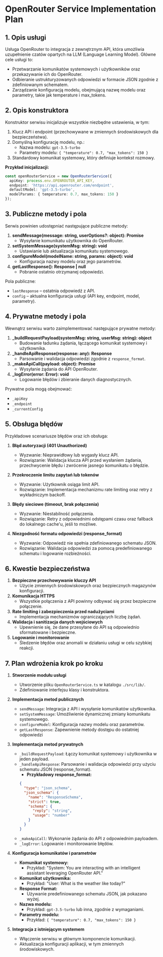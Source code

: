 # OpenRouter Service Implementation Plan

## 1. Opis usługi

Usługa OpenRouter to integracja z zewnętrznym API, która umożliwia uzupełnienie czatów opartych na LLM (Language Learning Model). Główne cele usługi to:

- Przetwarzanie komunikatów systemowych i użytkowników oraz przekazywanie ich do OpenRouter.
- Odbieranie ustrukturyzowanych odpowiedzi w formacie JSON zgodnie z zdefiniowanym schematem.
- Zarządzanie konfiguracją modelu, obejmującą nazwę modelu oraz parametry, takie jak temperature i max_tokens.

## 2. Opis konstruktora

Konstruktor serwisu inicjalizuje wszystkie niezbędne ustawienia, w tym:

1. Klucz API i endpoint (przechowywane w zmiennych środowiskowych dla bezpieczeństwa).
2. Domyślną konfigurację modelu, np.:
   - Nazwa modelu: `gpt-3.5-turbo`
   - Parametry modelu: `{ "temperature": 0.7, "max_tokens": 150 }`
3. Standardowy komunikat systemowy, który definiuje kontekst rozmowy.

**Przykład inicjalizacji:**
```typescript
const openRouterService = new OpenRouterService({
  apiKey: process.env.OPENROUTER_API_KEY,
  endpoint: 'https://api.openrouter.com/endpoint',
  defaultModel: 'gpt-3.5-turbo',
  modelParams: { temperature: 0.7, max_tokens: 150 }
});
```

## 3. Publiczne metody i pola

Serwis powinien udostępniać następujące publiczne metody:

1. **sendMessage(message: string, userOptions?: object): Promise<Response>**
   - Wysyłanie komunikatu użytkownika do OpenRouter.
2. **setSystemMessage(systemMsg: string): void**
   - Ustawianie lub aktualizacja komunikatu systemowego.
3. **configureModel(modelName: string, params: object): void**
   - Konfiguracja nazwy modelu oraz jego parametrów.
4. **getLastResponse(): Response | null**
   - Pobranie ostatnio otrzymanej odpowiedzi.

Pola publiczne:

- `lastResponse` – ostatnia odpowiedź z API.
- `config` – aktualna konfiguracja usługi (API key, endpoint, model, parametry).

## 4. Prywatne metody i pola

Wewnątrz serwisu warto zaimplementować następujące prywatne metody:

1. **_buildRequestPayload(systemMsg: string, userMsg: string): object**
   - Budowanie ładunku żądania, łączącego komunikat systemowy i użytkownika.
2. **_handleApiResponse(response: any): Response**
   - Parsowanie i walidacja odpowiedzi zgodnie z `response_format`.
3. **_makeApiCall(payload: object): Promise<any>**
   - Wysyłanie żądania do API OpenRouter.
4. **_logError(error: Error): void**
   - Logowanie błędów i zbieranie danych diagnostycznych.

Prywatne pola mogą obejmować:

- `_apiKey`
- `_endpoint`
- `_currentConfig`

## 5. Obsługa błędów

Przykładowe scenariusze błędów oraz ich obsługa:

1. **Błąd autoryzacji (401 Unauthorized)**
   - Wyzwanie: Nieprawidłowy lub wygasły klucz API.
   - Rozwiązanie: Walidacja klucza API przed wysłaniem żądania, przechwycenie błędu i zwrócenie jasnego komunikatu o błędzie.

2. **Przekroczenie limitu zapytań lub tokenów**
   - Wyzwanie: Użytkownik osiąga limit API.
   - Rozwiązanie: Implementacja mechanizmu rate limiting oraz retry z wykładniczym backoff.

3. **Błędy sieciowe (timeout, brak połączenia)**
   - Wyzwanie: Niestabilność połączenia.
   - Rozwiązanie: Retry z odpowiednimi odstępami czasu oraz fallback do lokalnego cache'u, jeśli to możliwe.

4. **Niezgodność formatu odpowiedzi (response_format)**
   - Wyzwanie: Odpowiedź nie spełnia zdefiniowanego schematu JSON.
   - Rozwiązanie: Walidacja odpowiedzi za pomocą predefiniowanego schematu i logowanie rozbieżności.

## 6. Kwestie bezpieczeństwa

1. **Bezpieczne przechowywanie kluczy API**
   - Użycie zmiennych środowiskowych oraz bezpiecznych magazynów konfiguracji.
2. **Komunikacja HTTPS**
   - Wszystkie połączenia z API powinny odbywać się przez bezpieczne połączenie.
3. **Rate limiting i zabezpieczenia przed nadużyciami**
   - Implementacja mechanizmów ograniczających liczbę żądań.
4. **Walidacja i sanitizacja danych wejściowych**
   - Upewnienie się, że dane przesyłane do API są odpowiednio sformatowane i bezpieczne.
5. **Logowanie i monitorowanie**
   - Śledzenie błędów oraz anomalii w działaniu usługi w celu szybkiej reakcji.

## 7. Plan wdrożenia krok po kroku

1. **Stworzenie modułu usługi**
   - Utworzenie pliku `OpenRouterService.ts` w katalogu `./src/lib/`.
   - Zdefiniowanie interfejsu klasy i konstruktora.

2. **Implementacja metod publicznych**
   - `sendMessage`: Integracja z API i wysyłanie komunikatów użytkownika.
   - `setSystemMessage`: Umożliwienie dynamicznej zmiany komunikatu systemowego.
   - `configureModel`: Konfiguracja nazwy modelu oraz parametrów.
   - `getLastResponse`: Zapewnienie metody dostępu do ostatniej odpowiedzi

3. **Implementacja metod prywatnych**
   - `_buildRequestPayload`: Łączy komunikat systemowy i użytkownika w jeden payload.
   - `_handleApiResponse`: Parsowanie i walidacja odpowiedzi przy użyciu schematu JSON (response_format). 
     - **Przykładowy response_format:**
     ```json
     {
       "type": "json_schema",
       "json_schema": {
         "name": "ResponseSchema",
         "strict": true,
         "schema": {
           "reply": "string",
           "usage": "number"
         }
       }
     }
     ```
   - `_makeApiCall`: Wykonanie żądania do API z odpowiednim payloadem.
   - `_logError`: Logowanie i monitorowanie błędów.

4. **Konfiguracja komunikatów i parametrów**
   - **Komunikat systemowy:**
     - Przykład: "System: You are interacting with an intelligent assistant leveraging OpenRouter API."
   - **Komunikat użytkownika:**
     - Przykład: "User: What is the weather like today?"
   - **Response Format:**
     - Używanie predefiniowanego schematu JSON, jak pokazano wyżej.
   - **Nazwa modelu:**
     - Przykład: `gpt-3.5-turbo` lub inna, zgodnie z wymaganiami.
   - **Parametry modelu:**
     - Przykład: `{ "temperature": 0.7, "max_tokens": 150 }`

5. **Integracja z istniejącym systemem**
   - Włączenie serwisu w głównym komponencie komunikacji.
   - Aktualizacja konfiguracji aplikacji, w tym zmiennych środowiskowych. 